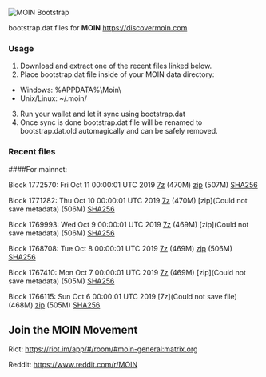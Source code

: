 ![MOIN Bootstrap](https://i.imgur.com/KjM1jMp.jpg)

bootstrap.dat files for **MOIN** https://discovermoin.com

### Usage

1. Download and extract one of the recent files linked below.
2. Place bootstrap.dat file inside of your MOIN data directory:
 - Windows: %APPDATA%\Moin\
 - Unix/Linux: ~/.moin/
3. Run your wallet and let it sync using bootstrap.dat
4. Once sync is done bootstrap.dat file will be renamed to bootstrap.dat.old automagically and can be safely removed.


### Recent files

####For mainnet:

Block 1772570: Fri Oct 11 00:00:01 UTC 2019 [7z]() (470M) [zip]() (507M) [SHA256](https://transfer.sh/sQe13/sha256.txt)

Block 1771282: Thu Oct 10 00:00:01 UTC 2019 [7z]() (470M) [zip](Could not save metadata) (506M) [SHA256](https://transfer.sh/NNp8j/sha256.txt)

Block 1769993: Wed Oct  9 00:00:01 UTC 2019 [7z]() (469M) [zip](Could not save metadata) (506M) [SHA256](https://transfer.sh/rJz2h/sha256.txt)

Block 1768708: Tue Oct  8 00:00:01 UTC 2019 [7z](https://transfer.sh/zAgP8/bootstrap.dat.20191008.7z) (469M) [zip](https://transfer.sh/7M6m2/bootstrap.dat.20191008.zip) (506M) [SHA256](https://transfer.sh/9ofwi/sha256.txt)

Block 1767410: Mon Oct  7 00:00:01 UTC 2019 [7z]() (469M) [zip](Could not save metadata) (505M) [SHA256](https://transfer.sh/116zHx/sha256.txt)

Block 1766115: Sun Oct  6 00:00:01 UTC 2019 [7z](Could not save file) (468M) [zip]() (505M) [SHA256]()

## Join the MOIN Movement

Riot: https://riot.im/app/#/room/#moin-general:matrix.org

Reddit: https://www.reddit.com/r/MOIN
